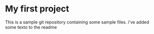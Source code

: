 # My first project

This is a sample git repository containing some sample files. i've added some texto to the readme
